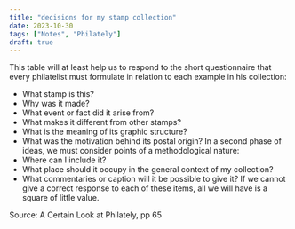 ```yaml
---
title: "decisions for my stamp collection"
date: 2023-10-30
tags: ["Notes", "Philately"]
draft: true
---
```

This table will at least help us to respond to the short
questionnaire that every philatelist must formulate in relation
to each example in his collection:
- What stamp is this?
- Why was it made?
- What event or fact did it arise from?
- What makes it different from other stamps?
- What is the meaning of its graphic structure?
- What was the motivation behind its postal origin?
In a second phase of ideas, we must consider points of a
methodological nature:
- Where can I include it?
- What place should it occupy in the general context of
my collection?
- What commentaries or caption will it be possible to
give it?
If we cannot give a correct response to each of these items,
all we will have is a square of little value.

Source: A Certain Look at Philately, pp 65
